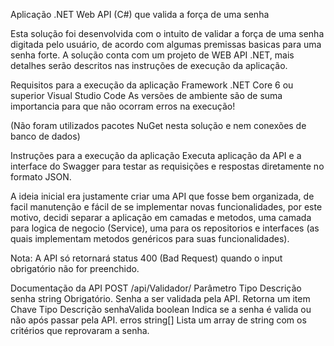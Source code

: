 Aplicação .NET Web API (C#) que valida a força de uma senha

Esta solução foi desenvolvida com o intuito de validar a força de uma senha digitada pelo usuário, de acordo com algumas premissas basicas para uma senha forte. A solução conta com um projeto de WEB API .NET, mais detalhes serão descritos nas instruções de execução da aplicação.

Requisitos para a execução da aplicação Framework .NET Core 6 ou superior Visual Studio Code As versões de ambiente são de suma importancia para que não ocorram erros na execução!

(Não foram utilizados pacotes NuGet nesta solução e nem conexões de banco de dados)

Instruções para a execução da aplicação Executa aplicação da API e a interface do Swagger para testar as requisições e respostas diretamente no formato JSON.

A ideia inicial era justamente criar uma API que fosse bem organizada, de facil manutenção e fácil de se implementar novas funcionalidades, por este motivo, decidi separar a aplicação em camadas e metodos, uma camada para logica de negocio (Service), uma para os repositorios e interfaces (as quais implementam metodos genéricos para suas funcionalidades).

Nota: A API só retornará status 400 (Bad Request) quando o input obrigatório não for preenchido.

Documentação da API POST /api/Validador/ Parâmetro Tipo Descrição senha string Obrigatório. Senha a ser validada pela API. Retorna um item Chave Tipo Descrição senhaValida boolean Indica se a senha é valida ou não após passar pela API. erros string[] Lista um array de string com os critérios que reprovaram a senha.
